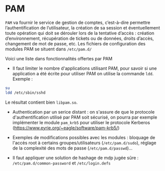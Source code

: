 # PAM

`PAM` va fournir le service de gestion de comptes, c’est-à-dire permettre l’authentification de l’utilisateur, la création de sa session et éventuellement toute opération qui doit se dérouler lors de la tentative d’accès : création d’environnement, récupération de tickets ou de données, droits d’accès, changement de mot de passe, etc.
Les fichiers de configuration des modules PAM se situent dans `/etc/pam.d/`

Voici une liste dans fonctionnalités offertes par PAM

- Il faut limiter le nombre d'applications utilisant PAM, pour savoir si une application a été écrite pour utiliser PAM on utilise la commande `ldd`. 
Exemple : 

```bash
su
ldd /etc/sbin/sshd
```

Le résultat contient bien `libpam.so`.

- Authentication par un serice distant : on s'assure de que le protocole d'authentification utilisé par PAM soit sécurisé, on pourra par exemple implémenter le module `pam_krb5` pour utiliser le protocole Kerberos (https://www.eyrie.org/~eagle/software/pam-krb5/)

- Exemples de modifications possibles avec les modules : bloquage de l'accès root à certains groupes/utilisateurs (`/etc/pam.d/sudo`), réglage de la complexité des mots de passe (`/etc/pam.d/passwd`)...

- Il faut appliquer une solution de hashage de mdp jugée sûre : `/etc/pam.d/common-password` et `/etc/login.defs`
